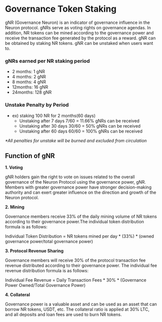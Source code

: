# Governance Token Staking

gNR (Governance Neuron) is an indicator of governance influence in the Neuron protocol. gNRs serve as voting rights on governance agendas. In addition, NR tokens can be mined according to the governance power and receive the transaction fee generated by the protocol as a reward. gNR can be obtained by staking NR tokens. gNR can be unstaked when users want to.&#x20;

### gNRs earned per NR staking period

* 2 months: 1 gNR
* 4 months: 2 gNR
* 8 months: 4 gNR
* 12months: 16 gNR
* 24months: 128 gNR

### Unstake Penalty by Period

* ex) staking 100 NR for 2 months(60 days)
  * Unstaking after 7 days 7/60 = 11.66% gNRs can be received
  * Unstaking after 30 days 30/60 = 50% gNRs can be received
  * Unstaking after 60 days 60/60 = 100% gNRs can be received

_\*All penalties for unstake will be burned and excluded from circulation_

## Function of gNR

**1. Voting**

gNR holders gain the right to vote on issues related to the overall governance of the Neuron Protocol using the governance power, gNR. Members with greater governance power have stronger decision-making authority and can exert greater influence on the direction and growth of the Neuron protocol.

**2. Mining**

Governance members receive 33% of the daily mining volume of NR tokens according to their governance power.The individual token distribution formula is as follows:

Individual Token Distribution = NR tokens mined per day \* (33%) \* (owned governance power/total governance power)

**3. Protocol Revenue Sharing**

Governance members will receive 30% of the protocol transaction fee revenue distributed according to their governance power. The individual fee revenue distribution formula is as follows:

Individual Fee Revenue = Daily Transaction Fees \* 30% \* (Governance Power Owned/Total Governance Power)

**4. Collateral**

Governance power is a valuable asset and can be used as an asset that can borrow NR tokens, USDT, etc. The collateral ratio is applied at 30% LTC, and all deposits and loan fees are used to burn NR tokens.
